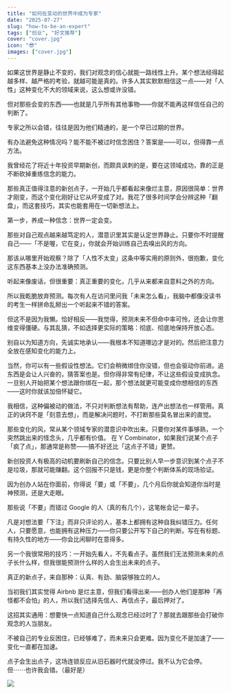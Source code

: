 ```yaml
---
title: "如何在变动的世界中成为专家"
date: "2025-07-27"
slug: "how-to-be-an-expert"
tags: ["创业", "好文推荐"]
cover: "cover.jpg"
icon: "😎"
images: ["cover.jpg"]
---
```

如果这世界是静止不变的，我们对观念的信心就能一路线性上升。某个想法经得起越多样、越严格的考验，就越可能是真的。许多人其实默默相信这一点——对「人性」这种变化不大的领域来说，这么想或许没错。



但对那些会变的东西——也就是几乎所有其他事物——你就不能再这样信任自己的判断了。



专家之所以会错，往往是因为他们精通的，是一个早已过期的世界。



有办法避免这种情况吗？能不能不被过时信念困住？答案是——可以，但得靠一点方法。



我曾经花了将近十年投资早期新创，而颇具讽刺的是，要在这领域成功，靠的正是不断砍掉重练信念的能力。



那些真正值得注意的新创点子，一开始几乎都看起来像烂主意，原因很简单：世界才刚变，而这个变化刚好让它从坏变成了对。我花了很多时间学会分辨这种「翻盘」，而这套技巧，其实也能套用在一切新想法上。



第一步，养成一种信念：世界一定会变。



那些对自己观点越来越笃定的人，潜意识里其实是认定世界静止。只要你不时提醒自己——「不是喔，它在变」，你就会开始训练自己去嗅出风的方向。



那该从哪里开始观察？除了「人性不太变」这条中等实用的原则外，很抱歉，变化这东西基本上没办法准确预测。



听起来像废话，但很重要：真正重要的变化，几乎从来都来自意料之外的方向。



所以我乾脆放弃预测。每次有人在访问里问我「未来怎么看」，我脑中都像没读书的考生一样拼命乱掰出一个听起来不错的答案。



但这不是因为我懒。恰好相反——我觉得，预测未来不但命中率可怜，还会让你思维变得僵硬。与其乱猜，不如选择更实际的策略：彻底、彻底地保持开放心态。



别自以为知道方向，先诚实地承认——我根本不知道哪边才是对的。然后把注意力全放在感知变化的能力上。



当然，你可以有一些假设性想法。它们会稍微绑住你没错，但也会驱动你前进。追东西是会让人兴奋的，猜答案也是。但你得非常有纪律，不让这些假设变成执念。
一旦别人开始把某个想法跟你绑在一起，那个想法就更可能变成你想相信的东西——这时你就该加倍怀疑它。



我相信，这种偏被动的做法，不只对判断想法有帮助，连产出想法也一样管用。真正的诀窍不是「刻意去想」，而是解决问题时，不打断那些莫名冒出来的直觉。



那些变化的风，常从某个领域专家的潜意识中吹出来。只要你对某件事够熟，一个突然跳出来的怪念头，几乎都有价值。
在 Y Combinator，如果我们说某个点子「疯了点」，那通常是称赞——搞不好还比「这点子不错」更赞。



新创投资人有极高的动机要刷新自己的信念。只要比别人早一步意识到某个点子不是垃圾，那就可能赚翻。这个回报不只是钱，更是你整个判断体系的现场验证。



因为创办人站在你面前，你得说「要」或「不要」，几个月后你就会知道你当时是神预测，还是大走眼。



那些说「不要」而错过 Google 的人（真的有几个），这笔帐会记一辈子。



凡是对想法要「下注」而非只评论的人，基本上都拥有这种自我纠错压力。任何人，只要愿意，也能拥有这种压力——你只要公开写下自己的判断。写在有标题、有持久性的地方——你会比闲聊时在意得多。



另一个我很常用的技巧：一开始先看人，不先看点子。虽然我们无法预测未来的点子长什么样，但我很能预测什么样的人会生出未来的点子。



真正的新点子，来自那种：认真、有劲、脑袋够独立的人。



当初我们其实觉得 Airbnb 是烂主意，但我们看得出来——创办人他们是那种「再怪都不会怕」的人，所以我们选择先信人、再信点子，最后押对了。



这招其实通用：想要快一点知道自己什么观念已经过时了？那就去跟那些会打破你观念的人当朋友。



不被自己的专业反困住，已经够难了，而未来只会更难。因为变化不是加速了——变化一直都在加速。



点子会生出点子，这场连锁反应从旧石器时代就没停过。我不认为它会停。
但⋯⋯也许我会错。（最好是）




![](https://prod-files-secure.s3.us-west-2.amazonaws.com/112d0858-5090-4d34-a606-b75eb8d65fd2/46476355-9cf3-4e99-9b7a-3531bc426380/1000202064.png?X-Amz-Algorithm=AWS4-HMAC-SHA256&X-Amz-Content-Sha256=UNSIGNED-PAYLOAD&X-Amz-Credential=ASIAZI2LB4663OT5NQP7%2F20250729%2Fus-west-2%2Fs3%2Faws4_request&X-Amz-Date=20250729T071241Z&X-Amz-Expires=3600&X-Amz-Security-Token=IQoJb3JpZ2luX2VjEHcaCXVzLXdlc3QtMiJHMEUCIEtBXJGMFOmUcegQ5oKYdAhVQ6MIMwT8YfsDgIsuUb23AiEAtBOg5cl7oHYu%2BIcu9OxbWO%2BSe2E3YUE%2FdGEqtUGhVFAqiAQIoP%2F%2F%2F%2F%2F%2F%2F%2F%2F%2FARAAGgw2Mzc0MjMxODM4MDUiDPMXyC78AHdXGbiSLSrcA3YK7NL9lg7AxBkk%2FRfgKo80e7lDyXy0cp0BATwYsBk4phCm0r%2BExUfOSv7i8Y7JRxzfY8bBTONIihC22r1x6km2ORaJdOPhE7JIHalFtHW%2Bvu5jzXI%2B1wZnA53%2BY5TyIt%2FxTTQYSXe0E%2FnJfPlgG8uoGg0PvmwByJ%2BQgNLDvEOh%2F%2BM5pD%2FAAzAFE4sLZ3U7TVUqLDN6A4%2F6BcyRC6asVz0ggStilnBHUlQR0f9rHqq4JfD73DDXGBVHyEdFciUJALyRgTc6MATcNuxJTQYipVIWUIW15M8w9%2B0TkI%2BKDsuPH46FGVgoyTH6xvpHd%2BrKDLNVu4i7EQCCZ6Z1PIHdGaG7E3r0CGzWKt2O%2BjbTVJB80OCHLShwoJ547YCoFtzO3HCZw3thUW4RkNsGezoxcyafl7MA8u%2Fb3jKNMAoJTN32RZ6s2MPl9s6TzgSNrOPv1r8kiUXeX2bJ%2B%2FCjlIRA0o06JE6M3LX7gOzUhafdcrm23FZTbej93I6x17tkxpXYSfYznIlsaZSYMFNvtVmLzuaR7tb%2FxpY0ocUU7ZD5fmNUt9aF3Ky1RbnvtCukEkRZGYja8Te4t8Z3IQr7AFiCNl6KscPza5fDUrr7w7JUoTqUvWLIkqHthpFHi%2FNzMKffocQGOqUB3KxpKyOwZVVRHjgoLNt3MQgCnMPhIfgTi7S1NzO3lyv0lONo%2Fb87FOsnnr3G5lBWbNbMAuWRMlBlZUafSaeLIH%2FdRFHP1OXRntddNRbVkesODlyy5kQEvlreQksQd%2Fn6HnA07v7FDlgfCO7atxhuq5cvFmPXytSCT7EZ4STfacFTctpZXiXnFp%2FIM%2BrQtdYQ0VAat%2F81DYkZpvlpkQTVJgBY08QK&X-Amz-Signature=3efb86f2d0a0c2e78f154ca976ad7a167763c5293518dd209ddc6114467d7d3e&X-Amz-SignedHeaders=host&x-amz-checksum-mode=ENABLED&x-id=GetObject)

